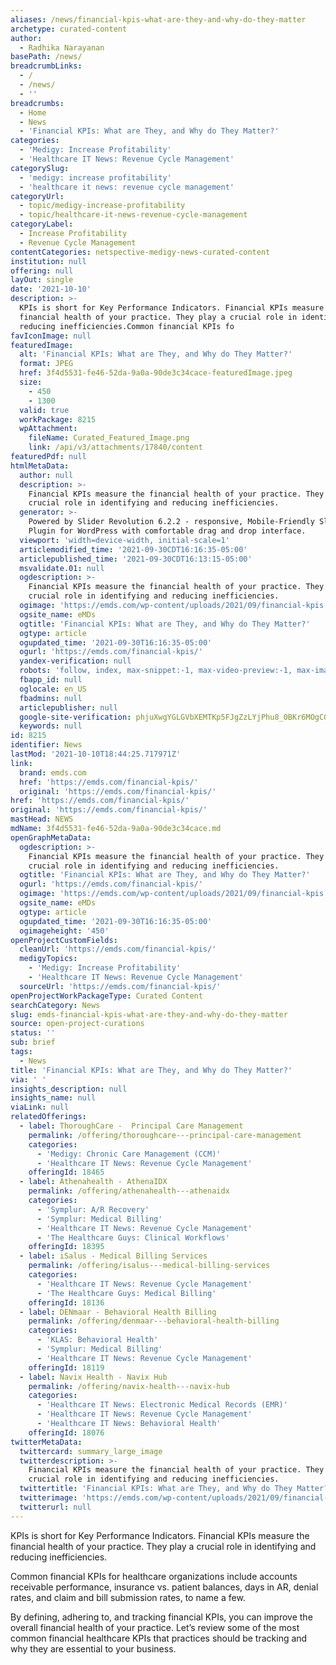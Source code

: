 ```yaml
---
aliases: /news/financial-kpis-what-are-they-and-why-do-they-matter
archetype: curated-content
author:
  - Radhika Narayanan
basePath: /news/
breadcrumbLinks:
  - /
  - /news/
  - ''
breadcrumbs:
  - Home
  - News
  - 'Financial KPIs: What are They, and Why do They Matter?'
categories:
  - 'Medigy: Increase Profitability'
  - 'Healthcare IT News: Revenue Cycle Management'
categorySlug:
  - 'medigy: increase profitability'
  - 'healthcare it news: revenue cycle management'
categoryUrl:
  - topic/medigy-increase-profitability
  - topic/healthcare-it-news-revenue-cycle-management
categoryLabel:
  - Increase Profitability
  - Revenue Cycle Management
contentCategories: netspective-medigy-news-curated-content
institution: null
offering: null
layOut: single
date: '2021-10-10'
description: >-
  KPIs is short for Key Performance Indicators. Financial KPIs measure the
  financial health of your practice. They play a crucial role in identifying and
  reducing inefficiencies.Common financial KPIs fo
favIconImage: null
featuredImage:
  alt: 'Financial KPIs: What are They, and Why do They Matter?'
  format: JPEG
  href: 3f4d5531-fe46-52da-9a0a-90de3c34cace-featuredImage.jpeg
  size:
    - 450
    - 1300
  valid: true
  workPackage: 8215
  wpAttachment:
    fileName: Curated_Featured_Image.png
    link: /api/v3/attachments/17840/content
featuredPdf: null
htmlMetaData:
  author: null
  description: >-
    Financial KPIs measure the financial health of your practice. They play a
    crucial role in identifying and reducing inefficiencies.
  generator: >-
    Powered by Slider Revolution 6.2.2 - responsive, Mobile-Friendly Slider
    Plugin for WordPress with comfortable drag and drop interface.
  viewport: 'width=device-width, initial-scale=1'
  articlemodified_time: '2021-09-30CDT16:16:35-05:00'
  articlepublished_time: '2021-09-30CDT16:13:15-05:00'
  msvalidate.01: null
  ogdescription: >-
    Financial KPIs measure the financial health of your practice. They play a
    crucial role in identifying and reducing inefficiencies.
  ogimage: 'https://emds.com/wp-content/uploads/2021/09/financial-kpis.png'
  ogsite_name: eMDs
  ogtitle: 'Financial KPIs: What are They, and Why do They Matter?'
  ogtype: article
  ogupdated_time: '2021-09-30T16:16:35-05:00'
  ogurl: 'https://emds.com/financial-kpis/'
  yandex-verification: null
  robots: 'follow, index, max-snippet:-1, max-video-preview:-1, max-image-preview:large'
  fbapp_id: null
  oglocale: en_US
  fbadmins: null
  articlepublisher: null
  google-site-verification: phjuXwgYGLGVbXEMTKp5FJgZzLYjPhu8_0BKr6MOgC0
  keywords: null
id: 8215
identifier: News
lastMod: '2021-10-10T18:44:25.717971Z'
link:
  brand: emds.com
  href: 'https://emds.com/financial-kpis/'
  original: 'https://emds.com/financial-kpis/'
href: 'https://emds.com/financial-kpis/'
original: 'https://emds.com/financial-kpis/'
mastHead: NEWS
mdName: 3f4d5531-fe46-52da-9a0a-90de3c34cace.md
openGraphMetaData:
  ogdescription: >-
    Financial KPIs measure the financial health of your practice. They play a
    crucial role in identifying and reducing inefficiencies.
  ogtitle: 'Financial KPIs: What are They, and Why do They Matter?'
  ogurl: 'https://emds.com/financial-kpis/'
  ogimage: 'https://emds.com/wp-content/uploads/2021/09/financial-kpis.png'
  ogsite_name: eMDs
  ogtype: article
  ogupdated_time: '2021-09-30T16:16:35-05:00'
  ogimageheight: '450'
openProjectCustomFields:
  cleanUrl: 'https://emds.com/financial-kpis/'
  medigyTopics:
    - 'Medigy: Increase Profitability'
    - 'Healthcare IT News: Revenue Cycle Management'
  sourceUrl: 'https://emds.com/financial-kpis/'
openProjectWorkPackageType: Curated Content
searchCategory: News
slug: emds-financial-kpis-what-are-they-and-why-do-they-matter
source: open-project-curations
status: ''
sub: brief
tags:
  - News
title: 'Financial KPIs: What are They, and Why do They Matter?'
via: ' '
insights_description: null
insights_name: null
viaLink: null
relatedOfferings:
  - label: ThoroughCare -  Principal Care Management
    permalink: /offering/thoroughcare---principal-care-management
    categories:
      - 'Medigy: Chronic Care Management (CCM)'
      - 'Healthcare IT News: Revenue Cycle Management'
    offeringId: 18465
  - label: Athenahealth - AthenaIDX
    permalink: /offering/athenahealth---athenaidx
    categories:
      - 'Symplur: A/R Recovery'
      - 'Symplur: Medical Billing'
      - 'Healthcare IT News: Revenue Cycle Management'
      - 'The Healthcare Guys: Clinical Workflows'
    offeringId: 18395
  - label: iSalus - Medical Billing Services
    permalink: /offering/isalus---medical-billing-services
    categories:
      - 'Healthcare IT News: Revenue Cycle Management'
      - 'The Healthcare Guys: Medical Billing'
    offeringId: 18136
  - label: DENmaar - Behavioral Health Billing
    permalink: /offering/denmaar---behavioral-health-billing
    categories:
      - 'KLAS: Behavioral Health'
      - 'Symplur: Medical Billing'
      - 'Healthcare IT News: Revenue Cycle Management'
    offeringId: 18119
  - label: Navix Health - Navix Hub
    permalink: /offering/navix-health---navix-hub
    categories:
      - 'Healthcare IT News: Electronic Medical Records (EMR)'
      - 'Healthcare IT News: Revenue Cycle Management'
      - 'Healthcare IT News: Behavioral Health'
    offeringId: 18076
twitterMetaData:
  twittercard: summary_large_image
  twitterdescription: >-
    Financial KPIs measure the financial health of your practice. They play a
    crucial role in identifying and reducing inefficiencies.
  twittertitle: 'Financial KPIs: What are They, and Why do They Matter?'
  twitterimage: 'https://emds.com/wp-content/uploads/2021/09/financial-kpis.png'
  twitterurl: null
---
```

<p>KPIs is short for Key Performance Indicators. Financial KPIs measure the financial health of your practice. They play a crucial role in identifying and reducing inefficiencies.</p><p>Common financial KPIs for healthcare organizations include accounts receivable performance, insurance vs. patient balances, days in AR, denial rates, and claim and bill submission rates, to name a few.&nbsp;</p><p>By defining, adhering to, and tracking financial KPIs, you can improve the overall financial health of your practice. Let’s review some of the most common financial healthcare KPIs that practices should be tracking and why they are essential to your business.</p>